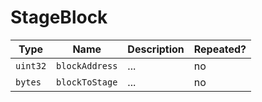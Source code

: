 # StageBlock

Type|Name|Description|Repeated?
-|-|-|-
`uint32`|`blockAddress`|...|no
`bytes`|`blockToStage`|...|no